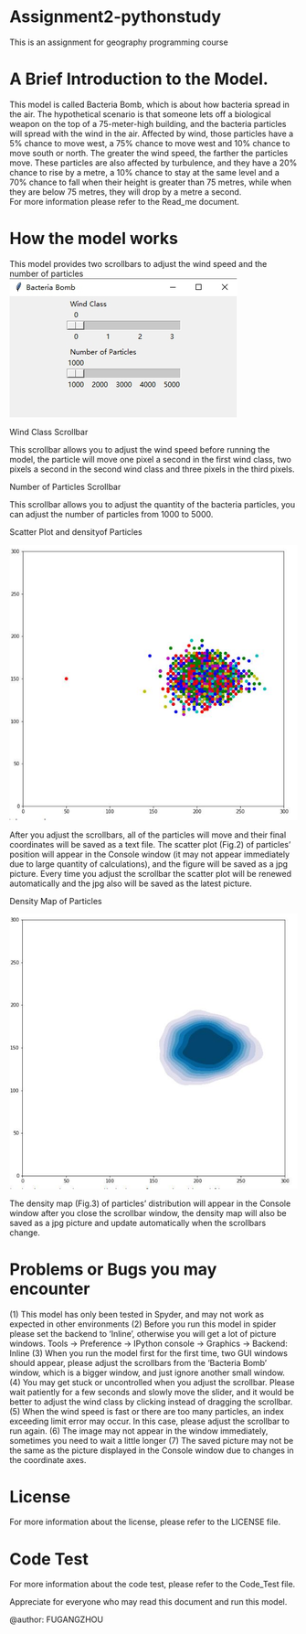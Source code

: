 # Assignment2-pythonstudy
This is an assignment for geography programming course

# A Brief Introduction to the Model.
This model is called Bacteria Bomb, which is about how bacteria spread in the air.
The hypothetical scenario is that someone lets off a biological weapon on the top of a 75-meter-high building, and the bacteria particles will spread with the wind in the air. Affected by wind, those particles have a 5% chance to move west, a 75% chance to move west and 10% chance to move south or north. The greater the wind speed, the farther the particles move. These particles are also affected by turbulence, and they have a 20% chance to rise by a metre, a 10% chance to stay at the same level and a 70% chance to fall when their height is greater than 75 metres, while when they are below 75 metres, they will drop by a metre a second.  
For more information please refer to the Read_me document.

# How the model works
This model provides two scrollbars to adjust the wind speed and the number of particles 
![Image text](image_folder/fig1.jpg)

Wind Class Scrollbar

This scrollbar allows you to adjust the wind speed before running the model, the particle will move one pixel a second in the first wind class, two pixels a second in the second wind class and three pixels in the third pixels.

Number of Particles Scrollbar

This scrollbar allows you to adjust the quantity of the bacteria particles, you can adjust the number of particles from 1000 to 5000.

Scatter Plot and densityof Particles

![Image text](image_folder/fig2.jpg)

After you adjust the scrollbars, all of the particles will move and their final coordinates will be saved as a text file. The scatter plot (Fig.2) of particles’ position will appear in the Console window (it may not appear immediately due to large quantity of calculations), and the figure will be saved as a jpg picture. Every time you adjust the scrollbar the scatter plot will be renewed automatically and the jpg also will be saved as the latest picture.

Density Map of Particles

![Image text](image_folder/fig3.jpg)

The density map (Fig.3) of particles’ distribution will appear in the Console window after you close the scrollbar window, the density map will also be saved as a jpg picture and update automatically when the scrollbars change.  


# Problems or Bugs you may encounter
(1)	This model has only been tested in Spyder, and may not work as expected in other environments
(2)	Before you run this model in spider please set the backend to ‘Inline’, otherwise you will get a lot of picture windows. Tools → Preference → IPython console → Graphics → Backend: Inline
(3)	When you run the model first for the first time, two GUI windows should appear, please adjust the scrollbars from the ‘Bacteria Bomb’ window, which is a bigger window, and just ignore another small window.
(4)	You may get stuck or uncontrolled when you adjust the scrollbar. Please wait patiently for a few seconds and slowly move the slider, and it would be better to adjust the wind class by clicking instead of dragging the scrollbar.
(5)	When the wind speed is fast or there are too many particles, an index exceeding limit error may occur. In this case, please adjust the scrollbar to run again.
(6)	The image may not appear in the window immediately, sometimes you need to wait a little longer
(7)	The saved picture may not be the same as the picture displayed in the Console window due to changes in the coordinate axes.

# License	
For more information about the license, please refer to the LICENSE file.

# Code Test
For more information about the code test, please refer to the Code_Test file.

Appreciate for everyone who may read this document and run this model.

@author: FUGANGZHOU

